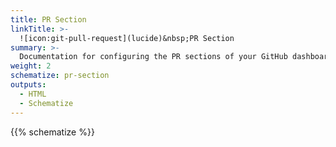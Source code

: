 ```yaml
---
title: PR Section
linkTitle: >-
  ![icon:git-pull-request](lucide)&nbsp;PR Section
summary: >-
  Documentation for configuring the PR sections of your GitHub dashboard.
weight: 2
schematize: pr-section
outputs:
  - HTML
  - Schematize
---
```


{{% schematize %}}
